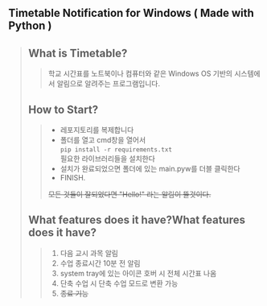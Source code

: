 ## <b>Timetable Notification for Windows ( Made with Python )</b>

> ## What is Timetable?
>  > 학교 시간표를 노트북이나 컴퓨터와 같은 Windows OS 기반의 시스템에서 알림으로 알려주는 프로그램입니다.
>
> ## How to Start?
>
>  > + 레포지토리를 복제합니다<br/>
>  > + 폴더를 열고 cmd창을 열어서<br/>
`pip install -r requirements.txt`<br/>
>  >필요한 라이브러리들을 설치한다<br/>
>  > + 설치가 완료되었으면 폴더에 있는 main.pyw를 더블 클릭한다<br/>
>  > + FINISH.<br/>
>  >
>  > ~~모든 것들이 잘되었다면 "Hello!" 라는 알림이 뜰것이다.~~
>  ## What features does it have?What features does it have?
>  > 1. 다음 교시 과목 알림
>  > 2. 수업 종료시간 10분 전 알림
>  > 3. system tray에 있는 아이콘 호버 시 전체 시간표 나옴
>  > 4. 단축 수업 시 단축 수업 모드로 변환 가능
>  > 5. ~~종료 기능~~
